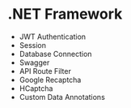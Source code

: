 # .NET Framework

* JWT Authentication
* Session
* Database Connection
* Swagger
* API Route Filter
* Google Recaptcha
* HCaptcha
* Custom Data Annotations
